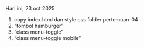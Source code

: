 Hari ini, 23 oct 2025
<ol>
  <li>copy index.html dan style css folder pertemuan-04</li>
  <li>“tombol hamburger”</li>
  <li>“class menu-toggle”</li>
  <li>“class menu-toggle mobile”</li>
</ol>
